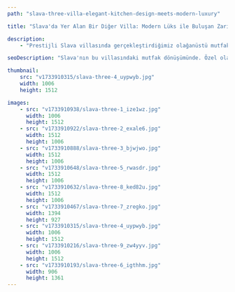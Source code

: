 ```yaml
---
path: "slava-three-villa-elegant-kitchen-design-meets-modern-luxury"

title: "Slava'da Yer Alan Bir Diğer Villa: Modern Lüks ile Buluşan Zarif Mutfak Tasarımı"

description:
    - "Prestijli Slava villasında gerçekleştirdiğimiz olağanüstü mutfak yenilemesiyle, bu alanı modern tasarımın bir başyapıtına dönüştürdük. Deneyimli ekibimiz, işlevsellik ve çağdaş estetiği kusursuz bir uyumla birleştirmek için tüm detayları özenle planladı. Projemizde son teknoloji ev aletleri ve özel tasarım dolapların yanı sıra, verimliliği ve zarafeti optimize eden akıllı bir yerleşim düzeni oluşturduk. Seçtiğimiz premium malzemeler ve ince işçilik, hem mülkün değerini artırdı hem de mutfağa benzersiz bir ambiyans kattı. Bu titiz çalışmanın sonucunda, lüks ve kullanışlılığı mükemmel dengede buluşturan etkileyici bir mutfak ortaya çıkardık."

seoDescription: "Slava'nın bu villasındaki mutfak dönüşümünde. Özel olarak tasarlanmis dolaplar, Yüksek kaliteli malzemeler ve akıllı yerleşim çözümleriyle zarafet ve işlevselliği mükemmel bir şekilde birleştiriyoruz. Uzman ekibimiz, modern teknoloji ve estetik tasarımla yaşam alanınızı yorumluyor."

thumbnail:
    src: "v1733910315/slava-three-4_uypwyb.jpg"
    width: 1006
    height: 1512

images:
    - src: "v1733910938/slava-three-1_ize1wz.jpg"
      width: 1006
      height: 1512
    - src: "v1733910922/slava-three-2_exale6.jpg"
      width: 1512
      height: 1006
    - src: "v1733910888/slava-three-3_bjwjwo.jpg"
      width: 1512
      height: 1006
    - src: "v1733910648/slava-three-5_rwasdr.jpg"
      width: 1512
      height: 1006
    - src: "v1733910632/slava-three-8_ked82u.jpg"
      width: 1512
      height: 1006
    - src: "v1733910467/slava-three-7_zregko.jpg"
      width: 1394
      height: 927
    - src: "v1733910315/slava-three-4_uypwyb.jpg"
      width: 1006
      height: 1512
    - src: "v1733910216/slava-three-9_zw4yyv.jpg"
      width: 1006
      height: 1512
    - src: "v1733910193/slava-three-6_igthhm.jpg"
      width: 906
      height: 1361
---
```

